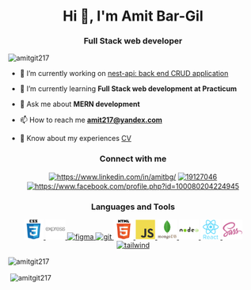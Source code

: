 <h1 align="center">Hi 👋, I'm Amit Bar-Gil</h1>
<h3 align="center">Full Stack web developer</h3>

<p align="left"> <img src="https://komarev.com/ghpvc/?username=amitgit217&label=Profile%20views&color=0091ff&style=plastic" alt="amitgit217" /> </p>

- 🔭 I’m currently working on [nest-api: back end CRUD application](https://github.com/AmitGit217/nest-api)

- 🌱 I’m currently learning **Full Stack web development at Practicum**

- 💬 Ask me about **MERN development**

- 📫 How to reach me **amit217@yandex.com**

- 📄 Know about my experiences [CV](https://drive.google.com/file/d/1o8aP4RkzhvBsjDwm0d_-xjUt2kodsiZw/view?usp=sharing)


<h3 align="center">Connect with me</h3>
<p align="center">
<a href="https://www.linkedin.com/in/amitbg/" target="blank"><img align="center" src="https://raw.githubusercontent.com/rahuldkjain/github-profile-readme-generator/master/src/images/icons/Social/linked-in-alt.svg" alt="https://www.linkedin.com/in/amitbg/" height="30" width="40" /></a>
<a href="https://stackoverflow.com/users/19127046" target="blank"><img align="center" src="https://raw.githubusercontent.com/rahuldkjain/github-profile-readme-generator/master/src/images/icons/Social/stack-overflow.svg" alt="19127046" height="30" width="40" /></a>
<a href="https://fb.com/https://www.facebook.com/profile.php?id=100080204224945" target="blank"><img align="center" src="https://raw.githubusercontent.com/rahuldkjain/github-profile-readme-generator/master/src/images/icons/Social/facebook.svg" alt="https://www.facebook.com/profile.php?id=100080204224945" height="30" width="40" /></a>
</p>

<h3 align="center">Languages and Tools</h3>
<p align="center"> <a href="https://www.w3schools.com/css/" target="_blank" rel="noreferrer"> <img src="https://raw.githubusercontent.com/devicons/devicon/master/icons/css3/css3-original-wordmark.svg" alt="css3" width="40" height="40"/> </a> <a href="https://expressjs.com" target="_blank" rel="noreferrer"> <img src="https://raw.githubusercontent.com/devicons/devicon/master/icons/express/express-original-wordmark.svg" alt="express" width="40" height="40"/> </a> <a href="https://www.figma.com/" target="_blank" rel="noreferrer"> <img src="https://www.vectorlogo.zone/logos/figma/figma-icon.svg" alt="figma" width="40" height="40"/> </a> <a href="https://git-scm.com/" target="_blank" rel="noreferrer"> <img src="https://www.vectorlogo.zone/logos/git-scm/git-scm-icon.svg" alt="git" width="40" height="40"/> </a> <a href="https://www.w3.org/html/" target="_blank" rel="noreferrer"> <img src="https://raw.githubusercontent.com/devicons/devicon/master/icons/html5/html5-original-wordmark.svg" alt="html5" width="40" height="40"/> </a> <a href="https://developer.mozilla.org/en-US/docs/Web/JavaScript" target="_blank" rel="noreferrer"> <img src="https://raw.githubusercontent.com/devicons/devicon/master/icons/javascript/javascript-original.svg" alt="javascript" width="40" height="40"/> </a> <a href="https://www.mongodb.com/" target="_blank" rel="noreferrer"> <img src="https://raw.githubusercontent.com/devicons/devicon/master/icons/mongodb/mongodb-original-wordmark.svg" alt="mongodb" width="40" height="40"/> </a> <a href="https://nodejs.org" target="_blank" rel="noreferrer"> <img src="https://raw.githubusercontent.com/devicons/devicon/master/icons/nodejs/nodejs-original-wordmark.svg" alt="nodejs" width="40" height="40"/> </a> <a href="https://reactjs.org/" target="_blank" rel="noreferrer"> <img src="https://raw.githubusercontent.com/devicons/devicon/master/icons/react/react-original-wordmark.svg" alt="react" width="40" height="40"/> </a> <a href="https://sass-lang.com" target="_blank" rel="noreferrer"> <img src="https://raw.githubusercontent.com/devicons/devicon/master/icons/sass/sass-original.svg" alt="sass" width="40" height="40"/> </a> <a href="https://tailwindcss.com/" target="_blank" rel="noreferrer"> <img src="https://www.vectorlogo.zone/logos/tailwindcss/tailwindcss-icon.svg" alt="tailwind" width="40" height="40"/> </a> </p>

<p><img align="center" src="https://github-readme-stats.vercel.app/api/top-langs?username=amitgit217&show_icons=true&locale=en&layout=compact" alt="amitgit217" /></p>

<p>&nbsp;<img align="center" src="https://github-readme-stats.vercel.app/api?username=amitgit217&show_icons=true&theme=synthwave&cache_seconds=1800&locale=en" alt="amitgit217" /></p>


